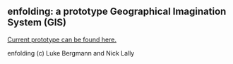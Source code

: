 ## enfolding:  a prototype Geographical Imagination System (GIS)

[Current prototype can be found here.](https://github.com/FoldingSpace/enfolding/blob/master/index.html)

enfolding (c) Luke Bergmann and Nick Lally
